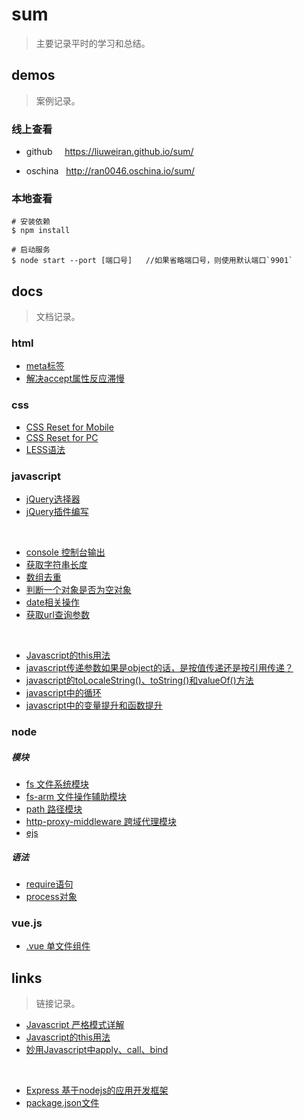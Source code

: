 # sum

>主要记录平时的学习和总结。

## demos

>案例记录。

### 线上查看

+ github &nbsp;&nbsp;&nbsp; https://liuweiran.github.io/sum/

+ oschina &nbsp; http://ran0046.oschina.io/sum/

### 本地查看

    # 安装依赖
    $ npm install 
       
    # 启动服务
    $ node start --port [端口号]   //如果省略端口号，则使用默认端口`9901`

## docs

>文档记录。

### html

+ [meta标签](./docs/html/meta.md)
+ [解决accept属性反应滞慢](./docs/html/accept.md)

### css

+ [CSS Reset for Mobile](./docs/css/reset_mobile.md)
+ [CSS Reset for PC](./docs/css/reset_pc.md)
+ [LESS语法](./docs/css/less.md)

### javascript

+ [jQuery选择器](./docs/javascript/jq_selector)
+ [jQuery插件编写](./docs/javascript/jq_plugin.md)

<br>

+ [console 控制台输出](./docs/javascript/console.md)
+ [获取字符串长度](./docs/javascript/str_length.md)
+ [数组去重](./docs/javascript/array_unique.md)
+ [判断一个对象是否为空对象](./docs/javascript/empty_object.md)
+ [date相关操作](./docs/javascript/date.md)
+ [获取url查询参数](./docs/javascript/get_url_search.md)

<br>

+ [Javascript的this用法](./docs/javascript/this.md)
+ [javascript传递参数如果是object的话，是按值传递还是按引用传递？](./docs/javascript/call)
+ [javascript的toLocaleString()、toString()和valueOf()方法](./docs/javascript/toString.md)
+ [javascript中的循环](./docs/javascript/loop.md)
+ [javascript中的变量提升和函数提升](./docs/javascript/hoisting.md)

### node

##### 模块

+ [fs 文件系统模块](docs/node/module/fs.md)
+ [fs-arm 文件操作辅助模块](docs/node/module/fs-arm.md)
+ [path 路径模块](docs/node/module/path.md)
+ [http-proxy-middleware 跨域代理模块](docs/node/module/proxy.md)
+ [ejs](docs/node/module/ejs.md)

##### 语法

+ [require语句](docs/node/grammer/require.md)
+ [process对象](docs/node/grammer/process.md)

### vue.js

+ [.vue 单文件组件](./docs/vuejs/vue.md)

## links

> 链接记录。

+ [Javascript 严格模式详解](http://www.ruanyifeng.com/blog/2013/01/javascript_strict_mode.html)
+ [Javascript的this用法](http://www.ruanyifeng.com/blog/2010/04/using_this_keyword_in_javascript.html)
+ [妙用Javascript中apply、call、bind](http://www.cnblogs.com/coco1s/p/4833199.html)

<br>

+ [Express 基于nodejs的应用开发框架](http://www.expressjs.com.cn)
+ [package.json文件](http://javascript.ruanyifeng.com/nodejs/packagejson.html)
